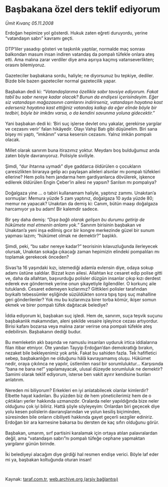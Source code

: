 # Başbakana özel ders teklif ediyorum

*Ümit Kıvanç 05.11.2008*

<div class="taraf_structure_2col_1zq">
<div class="margen_n">



 <p>Erdoğan hepimize yol gösterdi. Hukuk zaten eğreti duruyordu, yerine “vatandaşın sabrı” kavramı geçti. <br/><br/>DTP’liler yasadışı gösteri ve taşkınlık yaptılar, normalde maç sonrası balkondan masum insan indiren vatandaş da pompalı tüfekle onlara ateş etti. Ama malına zarar verdiler diye ama aşırıya kaçmış vatanseverlikten; orasını bilemiyoruz. <br/><br/>Gazeteciler başbakana sordu, haliyle; ne diyorsunuz bu tepkiye, dediler. Bizde bile bazen gazeteciler normal gazetecilik yapar. <br/><br/>Başbakan dedi ki: <i>“Vatandaşlarıma özellikle sabır tavsiye ediyorum. Fakat tabiî bu sabır nereye kadar olacak? Bunun da endişesi içerisindeyim. Eğer siz vatandaşın mağazasının camlarını indirirseniz, vatandaşın hayatına kast ederseniz hayatına kast ettiğiniz vatandaş kalkıp da eğer elinde böyle bir tedbiri, böyle bir imkânı varsa, o da kendini savunma yoluna gidecektir.”</i> <br/><br/>Yani başbakan dedi ki: ‘Biri suç işlerse devlet onu yakalar, gerekirse yargılar ve cezasını verir’ falan hikâyedir. Olayı Vahşi Batı gibi düşünelim. Biri sana bişey mi yaptı, “imkânın” varsa kesersin cezasını. Yalnız imkân pompalı olacak. <br/><br/>Millet olarak sanırım buna itirazımız yoktur. Meydanı boş bulduğumuz anda zaten böyle davranıyoruz. Polisiyle siviliyle. <br/><br/>Şimdi, “dur ihtarına uymadı” diye gaddarca öldürülen o çocukların çaresizlikten biraraya gelip acı paylaşan aileleri alsınlar mı pompalı tüfekleri ellerine? Hem polis hem jandarma hem gardiyanlarca dövülerek, işkence edilerek öldürülen Engin Çeber’in ailesi ne yapsın? Sarılsın mı pompalıya? <br/><br/>Doğalgaza yine ... o tabiri kullanamam haliyle, yaptınız zammı. Unakıtan’a sormuşlar: Memura yüzde 5 zam yaptınız, doğalgaza 10 ayda yüzde 80; memur ne yapacak? Unakıtan da demiş ki: Canım, bütün maaşı doğalgaza harcamıyor ya bu adam! Bir kalemdir sadece. <br/><br/>Bir şey daha demiş: <i>“Dışa bağlı olarak gelişen bu durumu getirip de hükümete mal etmenin anlamı yok.” </i>Sanırım birisinin başbakan ve Unakıtan’a yeni inşa edilmiş gıcır bir kongre merkezinde güzel bir sunum yapması lazım; “hükümet olmak ne demektir?” başlıklı. <br/><br/>Şimdi, peki, “bu sabır nereye kadar?” teorisinin kılavuzluğunda ilerleyecek olursak, Unakıtan sokağa çıkacağı zaman hepimizin elindeki pompalıları mı toplamak gerekecek önceden? <br/><br/>Sivas’ta 16 yaşındaki kızı, istemediği adamla evlensin diye, odaya sokup adamı üstüne saldılar. Bizzat kızın ailesi. Allahtan kız cesaret edip polise gitti ve, daha da allahtan, başvurduğu polisler düzgün insanlar çıkıp kızı derdest ederek eve göndermek yerine onun şikayetiyle ilgilendiler. O korkunç aile tutuklandı. Cesaret edemeyen kızlarımız? Gittikleri polisler tarafından bıyıkaltı tebessümler eşliğinde süzüldükten sonra tıpış tıpış suç mahalline geri gönderilenler? Yok mu bu kızlarımıza birer torba kömür, ikişer somun ekmek ve birer pompalı tüfek dağıtacak belediye? <br/><br/>İddia ediyorum ki, başbakan suç işledi. Hem de, sanırım, suça teşvik suçunu başbakanlık makamından, aleni şekilde vesaire işleyince cezası artıyordur. Birisi kafanı bozarsa veya malına zarar verirse ona pompalı tüfekle ateş edebilirsin. Başbakanın dediği budur. <br/><br/>Bu memleketin aklı başında ve namuslu insanları uyduruk irtica iddialarına filan itibar etmiyor. Öte yandan Tayyip Erdoğan’dan demokratlığı bırakın, nezaket bile bekleyenimiz yok artık. Fakat bu sahiden fazla. Tek hafifletici sebep, başbakanlığın ne olduğunu hâlâ kavrayamamış oluşu. Hükümet nedir, oraya çıkılınca ne yapılır, üstlenilen nasıl bir sorumluluktur... Karşısında “bana ne bana ne!” yapılamayacak, ulusal düzeyde sorumluluk ne demektir? Samimi olarak teklif ediyorum, isterse ben vakit ayırır kendisine bunları anlatırım. <br/><br/>Nereden mi biliyorum? Erkekleri en iyi anlatabilecek olanlar kimlerdir? Elbette hayat kadınları. Bu yüzden biz de hem yöneticilerimiz hem de o çıktıkları yerler hakkında uzmanızdır. Oralarda neler yapıldığında bize neler olduğunu çok iyi biliriz. Hattâ şöyle söyleyeyim: Onlardan biri geçecek diye yolu kesen polislerin davranışlarından ve yolun kesiliş biçiminden, süresinden bile onların cibiliyeti hakkında gayet geçerli sezgiler ediniriz. Erdoğan bir ara karnesine bakarsa bu dersten de kaç sıfırı olduğunu görür. <br/><br/>Başbakan, umarım, sırf partisini karalamak için ortaya atılan palavralardan değil, ama “vatandaşın sabrı”nı pompalı tüfeğe cephane yapmaktan yargılanır günün birinde. <br/><br/>İki belediyeyi alacağım diye girdiği hal resmen endişe verici. Böyle laf eder mi ya, başbakan koltuğunda oturan insan!</p>

<br/>


<div id="taraf_not">
</div>

</div>


</div>

Kaynak: [taraf.com.tr](http://www.taraf.com.tr:80/makale/2538.htm), [web.archive.org (arşiv bağlantısı)](http://web.archive.org/web/20081208180501/http://www.taraf.com.tr:80/makale/2538.htm)
